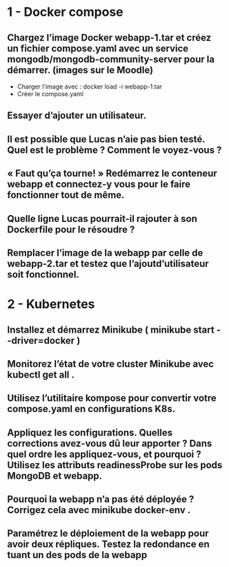 # 1 - Docker compose
## Chargez l’image Docker webapp-1.tar et créez un fichier compose.yaml avec un service mongodb/mongodb-community-server pour la démarrer. (images sur le Moodle)
- Charger l'image avec : docker load -i webapp-1.tar
- Créer le compose.yaml

## Essayer d’ajouter un utilisateur.


## Il est possible que Lucas n’aie pas bien testé. Quel est le problème ? Comment le voyez-vous ?


## « Faut qu’ça tourne! » Redémarrez le conteneur webapp et connectez-y vous pour le faire fonctionner tout de même.


## Quelle ligne Lucas pourrait-il rajouter à son Dockerfile pour le résoudre ?


## Remplacer l’image de la webapp par celle de webapp-2.tar et testez que l’ajoutd’utilisateur soit fonctionnel.

# 2 - Kubernetes

## Installez et démarrez Minikube ( minikube start --driver=docker )


## Monitorez l’état de votre cluster Minikube avec kubectl get all .


## Utilisez l’utilitaire kompose pour convertir votre compose.yaml en configurations K8s.


## Appliquez les configurations. Quelles corrections avez-vous dû leur apporter ? Dans quel ordre les appliquez-vous, et pourquoi ? Utilisez les attributs readinessProbe sur les pods MongoDB et webapp.


## Pourquoi la webapp n’a pas été déployée ? Corrigez cela avec minikube docker-env .


## Paramétrez le déploiement de la webapp pour avoir deux répliques. Testez la redondance en tuant un des pods de la webapp

